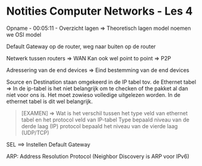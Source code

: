 # Notities Computer Networks - Les 4

Opname - 00:05:11 - Overzicht lagen => Theoretisch lagen model noemen we OSI model

Default Gateway op de router, weg naar buiten op de router

Netwerk tussen routers => WAN
Kan ook wel point to point => P2P 

Adressering van de end devices => Eind bestemming van de end devices

Source en Destination staan omgekeerd in de IP tabel tov. de Ethernet tabel
=> In de ip-tabel is het niet belangrijk om te checken of the pakket al dan niet voor ons is. Het moet zowieso volledige uitgelezen worden. In de ethernet tabel is dit wel belangrijk.

>[EXAMEN] => Wat is het verschil tussen het type veld van ethernet tabel en het protocol veld van IP-tabel
>Type bepaald niveau van de derde laag (IP) protocol bepaald het niveau van de vierde laag (UDP/TCP)

SEL ==> Instellen Default Gateway

ARP: Address Resolution Protocol (Neighbor Discovery is ARP voor IPv6)